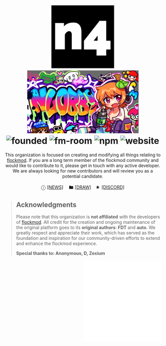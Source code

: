 <!-- ############################################# -->
<!-- Links -->

<!-- 
  Shields: https://shields.io/
  UTF8 Art: http://aa.en.utf8art.com/
  ASCII Art: https://www.asciiart.eu/
  ASCII Banners: https://patorjk.com/software/taag/
  Unicode Characters: https://www.amp-what.com/
  Braille Art: https://emojicombos.com/
  Spaces: https://jkorpela.fi/chars/spaces.html
  Color for SVG artworks:  
    default     : #212529
    prefers dark: #F8F9FA
-- >

<!-- ############################################# -->
<!-- Header -->

<h1 align="center" style="padding-bottom: 0;">
  <img height="200" src="https://raw.githubusercontent.com/nlobby4/.organization/refs/heads/main/Logos/nlobby4/n4_black.png" alt="logo"><img width="355" src="https://raw.githubusercontent.com/nlobby4/.organization/refs/heads/main/Banners/.current.png" alt="banner">
  
<!--  ############################################# -->
<!-- Shields -->

  <div align="center"> 
    <img src="https://img.shields.io/badge/founded:2024-black?logo=github" alt="founded">
    <a href="https://flockmod.com/r/nlobby4" style="text-decoration: none;">
      <img src="https://img.shields.io/badge/r/nlobby4-black" alt="fm-room">
    </a>
    <a href="https://www.npmjs.com/org/nlobby4"  style="text-decoration: none;">
      <img src="https://img.shields.io/badge/npm%20packages-black?logo=npm&color=000000" alt="npm">
    </a>
    <a href="https://nlobby4.org" style="text-decoration: none;">
      <img src="https://img.shields.io/badge/nlobby4.org-black?style=flat-square&logo=firefox&logoColor=white&color=000000" alt="website">
    </a>
  </div>
</h1>

<!-- ############################################### -->
<!-- Description -->

<div align="center">
  <p>
    This organization is focused on creating and modifying all things relating to <a href="https://flockmod.com">flockmod</a>. If you are a long term member of the flockmod community and would like to contribute to it, please get in touch with any active developer. We are always looking for new contributors and will review you as a potential candidate.
    <br>
    <br>
    ⓘ <a href="https://nlobby4.org/news/">​[NEWS]​</a> 
    🖿 <a href="https://flockmod.com/r/nlobby4">​[DRAW]​</a>
     ★ <a href="https://discord.gg/flockmod">​[DISCORD]​</a>
  </p>
</div>

<!-- ############################################# -->
<!-- Table of Contents -->

<!-- ############################################# -->
<!-- Main Area -->

<!-- ############################################# -->
<!-- Footer -->

> ## Acknowledgments
> 
>Please note that this organization is **not affiliated** with the developers of [flockmod](https://flockmod.com). All credit for the creation and ongoing maintenance of the original platform goes to its **original authors**: **FDT** and **auto**. We greatly respect and appreciate their work, which has served as the foundation and inspiration for our community-driven efforts to extend and enhance the flockmod experience.
>
> **Special thanks to: Anonymous, D, Zexium**

<img align="right" src="./.meta/art-footer.svg" alt="art-footer">

<!-- ############################################# -->
<!-- References -->

